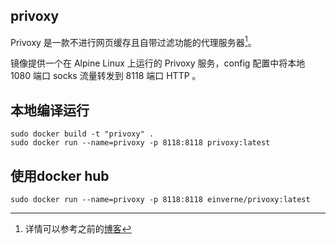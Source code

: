 ## privoxy

Privoxy 是一款不进行网页缓存且自带过滤功能的代理服务器[^1]。

镜像提供一个在 Alpine Linux 上运行的 Privoxy 服务，config 配置中将本地 1080 端口 socks 流量转发到 8118 端口 HTTP 。

## 本地编译运行

    sudo docker build -t "privoxy" .
    sudo docker run --name=privoxy -p 8118:8118 privoxy:latest

## 使用docker hub
    
    sudo docker run --name=privoxy -p 8118:8118 einverne/privoxy:latest

[^1]: 详情可以参考之前的[博客](http://einverne.github.io/post/2018/03/privoxy-forward-socks-to-http.html)
